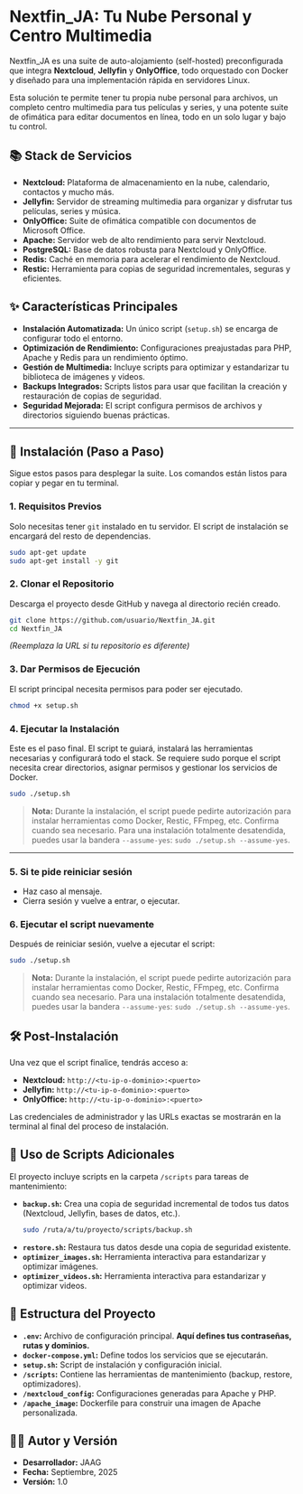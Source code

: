 # Nextfin_JA: Tu Nube Personal y Centro Multimedia

Nextfin_JA es una suite de auto-alojamiento (self-hosted) preconfigurada que integra **Nextcloud**, **Jellyfin** y **OnlyOffice**, todo orquestado con Docker y diseñado para una implementación rápida en servidores Linux.

Esta solución te permite tener tu propia nube personal para archivos, un completo centro multimedia para tus películas y series, y una potente suite de ofimática para editar documentos en línea, todo en un solo lugar y bajo tu control.

## 📚 Stack de Servicios

- **Nextcloud:** Plataforma de almacenamiento en la nube, calendario, contactos y mucho más.
- **Jellyfin:** Servidor de streaming multimedia para organizar y disfrutar tus películas, series y música.
- **OnlyOffice:** Suite de ofimática compatible con documentos de Microsoft Office.
- **Apache:** Servidor web de alto rendimiento para servir Nextcloud.
- **PostgreSQL:** Base de datos robusta para Nextcloud y OnlyOffice.
- **Redis:** Caché en memoria para acelerar el rendimiento de Nextcloud.
- **Restic:** Herramienta para copias de seguridad incrementales, seguras y eficientes.

## ✨ Características Principales

- **Instalación Automatizada:** Un único script (`setup.sh`) se encarga de configurar todo el entorno.
- **Optimización de Rendimiento:** Configuraciones preajustadas para PHP, Apache y Redis para un rendimiento óptimo.
- **Gestión de Multimedia:** Incluye scripts para optimizar y estandarizar tu biblioteca de imágenes y videos.
- **Backups Integrados:** Scripts listos para usar que facilitan la creación y restauración de copias de seguridad.
- **Seguridad Mejorada:** El script configura permisos de archivos y directorios siguiendo buenas prácticas.

---

## 🚀 Instalación (Paso a Paso)

Sigue estos pasos para desplegar la suite. Los comandos están listos para copiar y pegar en tu terminal.

### 1. Requisitos Previos

Solo necesitas tener `git` instalado en tu servidor. El script de instalación se encargará del resto de dependencias.

```bash
sudo apt-get update
sudo apt-get install -y git 
```

### 2. Clonar el Repositorio

Descarga el proyecto desde GitHub y navega al directorio recién creado.

```bash
git clone https://github.com/usuario/Nextfin_JA.git
cd Nextfin_JA
```
*(Reemplaza la URL si tu repositorio es diferente)*

### 3. Dar Permisos de Ejecución

El script principal necesita permisos para poder ser ejecutado.

```bash
chmod +x setup.sh
```

### 4. Ejecutar la Instalación

Este es el paso final. El script te guiará, instalará las herramientas necesarias y configurará todo el stack.
Se requiere sudo porque el script necesita crear directorios, asignar permisos y gestionar los servicios de Docker.

```bash
sudo ./setup.sh 
```
> **Nota:** Durante la instalación, el script puede pedirte autorización para instalar herramientas como Docker, Restic, FFmpeg, etc. Confirma cuando sea necesario. Para una instalación totalmente desatendida, puedes usar la bandera `--assume-yes`: `sudo ./setup.sh --assume-yes`.

---
### 5. Si te pide reiniciar sesión

- Haz caso al mensaje.
- Cierra sesión y vuelve a entrar, o ejecutar.

### 6. Ejecutar el script nuevamente

Después de reiniciar sesión, vuelve a ejecutar el script:

```bash
sudo ./setup.sh 
```
> **Nota:** Durante la instalación, el script puede pedirte autorización para instalar herramientas como Docker, Restic, FFmpeg, etc. Confirma cuando sea necesario. Para una instalación totalmente desatendida, puedes usar la bandera `--assume-yes`: `sudo ./setup.sh --assume-yes`.

## 🛠️ Post-Instalación

Una vez que el script finalice, tendrás acceso a:

- **Nextcloud:** `http://<tu-ip-o-dominio>:<puerto>`
- **Jellyfin:** `http://<tu-ip-o-dominio>:<puerto>`
- **OnlyOffice:** `http://<tu-ip-o-dominio>:<puerto>`

Las credenciales de administrador y las URLs exactas se mostrarán en la terminal al final del proceso de instalación.

## 🧰 Uso de Scripts Adicionales

El proyecto incluye scripts en la carpeta `/scripts` para tareas de mantenimiento:

- **`backup.sh`:** Crea una copia de seguridad incremental de todos tus datos (Nextcloud, Jellyfin, bases de datos, etc.).
  ```bash
  sudo /ruta/a/tu/proyecto/scripts/backup.sh
  ```
- **`restore.sh`:** Restaura tus datos desde una copia de seguridad existente.
- **`optimizer_images.sh`:** Herramienta interactiva para estandarizar y optimizar imágenes.
- **`optimizer_videos.sh`:** Herramienta interactiva para estandarizar y optimizar videos.

## 📂 Estructura del Proyecto

- **`.env`:** Archivo de configuración principal. **Aquí defines tus contraseñas, rutas y dominios.**
- **`docker-compose.yml`:** Define todos los servicios que se ejecutarán.
- **`setup.sh`:** Script de instalación y configuración inicial.
- **`/scripts`:** Contiene las herramientas de mantenimiento (backup, restore, optimizadores).
- **`/nextcloud_config`:** Configuraciones generadas para Apache y PHP.
- **`/apache_image`:** Dockerfile para construir una imagen de Apache personalizada.

## 👨‍💻 Autor y Versión

-   **Desarrollador:** JAAG
-   **Fecha:** Septiembre, 2025
-   **Versión:** 1.0
